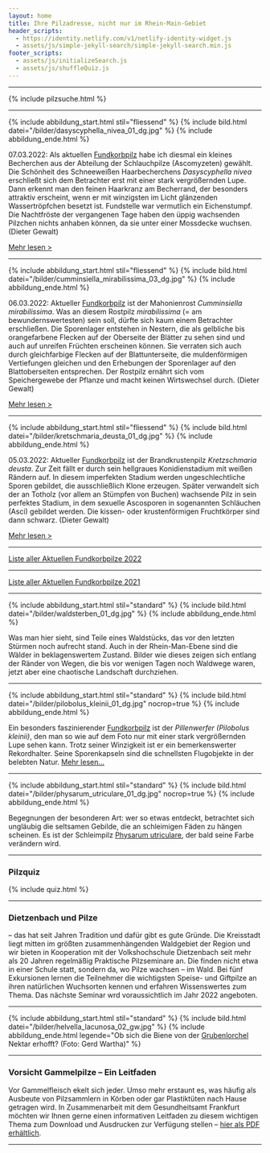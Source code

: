 ```yaml
---
layout: home
title: Ihre Pilzadresse, nicht nur im Rhein-Main-Gebiet
header_scripts:
  - https://identity.netlify.com/v1/netlify-identity-widget.js
  - assets/js/simple-jekyll-search/simple-jekyll-search.min.js
footer_scripts:
  - assets/js/initializeSearch.js
  - assets/js/shuffleQuiz.js
---
```

- - -

{% include pilzsuche.html %}

- - -

{% include abbildung_start.html stil="fliessend" %}
{% include bild.html datei="/bilder/dasyscyphella_nivea_01_dg.jpg" %}
{% include abbildung_ende.html %}

07.03.2022: Als aktuellen [Fundkorbpilz](AA "Glossar") habe ich diesmal ein kleines Becherchen aus der Abteilung der Schlauchpilze (Ascomyzeten) gewählt. Die Schönheit des Schneeweißen Haarbecherchens *Dasyscyphella nivea* erschließt sich dem Betrachter erst mit einer stark vergrößernden Lupe. Dann erkennt man den feinen Haarkranz am Becherrand, der besonders attraktiv erscheint, wenn er mit winzigsten im Licht glänzenden Wassertröpfchen besetzt ist. Fundstelle war vermutlich ein Eichenstumpf. Die Nachtfröste der vergangenen Tage haben den üppig wachsenden Pilzchen nichts anhaben können, da sie unter einer Mossdecke wuchsen. (Dieter Gewalt)

[Mehr lesen >](/pilze/dasyscyphella-nivea-schneeweißes-haarbecherchen)

<div style="clear:  both"></div>

- - -

{% include abbildung_start.html stil="fliessend" %}
{% include bild.html datei="/bilder/cumminsiella_mirabilissima_03_dg.jpg" %}
{% include abbildung_ende.html %}

06.03.2022: Aktueller [Fundkorbpilz](AA "Glossar") ist der Mahonienrost *Cumminsiella mirabilissima*. Was an diesem Rostpilz *mirabilissima* (= am bewundernswertesten) sein soll, dürfte sich kaum einem Betrachter erschließen. Die Sporenlager entstehen in Nestern, die als gelbliche bis orangefarbene Flecken auf der Oberseite der Blätter zu sehen sind und auch auf unreifen Früchten erscheinen können. Sie verraten sich auch durch gleichfarbige Flecken auf der Blattunterseite, die muldenförmigen Vertiefungen gleichen und den Erhebungen der Sporenlager auf den Blattoberseiten entsprechen. Der Rostpilz ernährt sich vom Speichergewebe der Pflanze und macht keinen Wirtswechsel durch. (Dieter Gewalt)

[Mehr lesen >](/pilze/cumminsiella-mirabilissima-mahonienrost)

<div style="clear:  both"></div>

- - -

{% include abbildung_start.html stil="fliessend" %}
{% include bild.html datei="/bilder/kretschmaria_deusta_01_dg.jpg" %}
{% include abbildung_ende.html %}

05.03.2022: Aktueller [Fundkorbpilz](AA "Glossar") ist der Brandkrustenpilz *Kretzschmaria deusta*. Zur Zeit fällt er durch sein hellgraues Konidienstadium mit weißen Rändern auf. In diesem imperfekten Stadium werden ungeschlechtliche Sporen gebildet, die ausschließlich Klone erzeugen. Später verwandelt sich der an Totholz (vor allem an Stümpfen von Buchen) wachsende Pilz in sein perfektes Stadium, in dem sexuelle Ascosporen in sogenannten Schläuchen (Asci) gebildet werden. Die kissen- oder krustenförmigen Fruchtkörper sind dann schwarz.  (Dieter Gewalt)

[Mehr lesen >](/pilze/kretzschmaria-deusta-brandkrustenpilz)

<div style="clear:  both"></div>

- - -

[Liste aller Aktuellen Fundkorbpilze 2022](/artikel/liste-aller-aktuellen-fundkorbpilze-2022.html)

- - -

[Liste aller Aktuellen Fundkorbpilze 2021](/artikel/liste-aller-aktuellen-fundkorbpilze-2021.html)

- - -

{% include abbildung_start.html stil="standard" %}
{% include bild.html datei="/bilder/waldsterben_01_dg.jpg" %}
{% include abbildung_ende.html %}

Was man hier sieht, sind Teile eines Waldstücks, das vor den letzten Stürmen noch aufrecht stand. Auch in der Rhein-Man-Ebene sind die Wälder in beklagenswertem Zustand. Bilder wie dieses zeigen sich entlang der Ränder von Wegen, die bis vor wenigen Tagen noch Waldwege waren, jetzt aber eine chaotische Landschaft durchziehen.

- - -

{% include abbildung_start.html stil="standard" %}
{% include bild.html datei="/bilder/pilobolus_kleinii_01_dg.jpg" nocrop=true %}
{% include abbildung_ende.html %}

Ein besonders faszinierender [Fundkorbpilz](AA "Glossar-") ist der *Pillenwerfer (Pilobolus kleinii)*, den man so wie auf dem Foto nur mit einer stark vergrößernden Lupe sehen kann. Trotz seiner Winzigkeit ist er ein bemerkenswerter Rekordhalter. Seine Sporenkapseln sind die schnellsten Flugobjekte in der belebten Natur. [Mehr lesen...](/pilze/pilobolus-kleinii-pillenwerfer)

- - -

{% include abbildung_start.html stil="standard" %}
{% include bild.html datei="/bilder/physarum_utriculare_01_dg.jpg" nocrop=true %}
{% include abbildung_ende.html %}

Begegnungen der besonderen Art: wer so etwas entdeckt, betrachtet sich ungläubig die seltsamen Gebilde, die an schleimigen Fäden zu hängen scheinen. Es ist der Schleimpilz [Physarum utriculare](/pilze/physarum-utriculare-fadenfruchtschleimpilz), der bald seine Farbe verändern wird.

- - -

### Pilzquiz

{% include quiz.html %}

- - -

### Dietzenbach und Pilze

– das hat seit Jahren Tradition und dafür gibt es gute Gründe. Die Kreisstadt liegt mitten im größten zusammenhängenden Waldgebiet der Region und wir bieten in Kooperation mit der Volkshochschule Dietzenbach seit mehr als 20 Jahren regelmäßig Praktische Pilzseminare an. Die finden nicht etwa in einer Schule statt, sondern da, wo Pilze wachsen – im Wald. Bei fünf Exkursionen lernen die Teilnehmer die wichtigsten Speise- und Giftpilze an ihren natürlichen Wuchsorten kennen und erfahren Wissenswertes zum Thema. Das nächste Seminar wrd voraussichtlich im Jahr 2022 angeboten.  

- - -

{% include abbildung_start.html stil="standard" %}
{% include bild.html datei="/bilder/helvella_lacunosa_02_gw.jpg" %}
{% include abbildung_ende.html legende="Ob sich die Biene von der <a href='/pilze/helvella-lacunosa-grubenlorchel'>Grubenlorchel</a> Nektar erhofft?  (Foto: Gerd Wartha)" %}

- - -

### Vorsicht Gammelpilze – Ein Leitfaden

Vor Gammelfleisch ekelt sich jeder. Umso mehr erstaunt es, was häufig als Ausbeute von Pilzsammlern in Körben oder gar Plastiktüten nach Hause getragen wird. In Zusammenarbeit mit dem Gesundheitsamt Frankfurt möchten wir Ihnen gerne einen informativen Leitfaden zu diesem wichtigen Thema zum Download und Ausdrucken zur Verfügung stellen – [hier als PDF erhältlich](/assets/docs/Fundkorb.de-Gammelpilze.pdf).

- - -